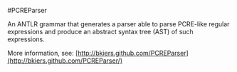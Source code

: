 #PCREParser

An ANTLR grammar that generates a parser able to parse PCRE-like regular expressions
and produce an abstract syntax tree (AST) of such expressions.

More information, see: [http://bkiers.github.com/PCREParser](http://bkiers.github.com/PCREParser/)